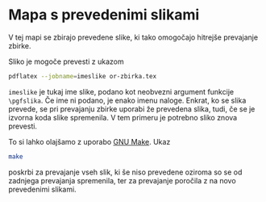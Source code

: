 # Mapa s prevedenimi slikami

V tej mapi se zbirajo prevedene slike,
ki tako omogočajo hitrejše prevajanje zbirke.

Sliko je mogoče prevesti z ukazom
```bash
pdflatex --jobname=imeslike or-zbirka.tex
```
`imeslike` je tukaj ime slike,
podano kot neobvezni argument funkcije `\pgfslika`.
Če ime ni podano, je enako imenu naloge.
Enkrat, ko se slika prevede,
se pri prevajanju zbirke uporabi že prevedena slika,
tudi, če se je izvorna koda slike spremenila.
V tem primeru je potrebno sliko znova prevesti.

To si lahko olajšamo z uporabo [GNU Make](https://www.gnu.org/software/make/).
Ukaz
```bash
make
```
poskrbi za prevajanje vseh slik,
ki še niso prevedene oziroma so se od zadnjega prevajanja spremenila,
ter za prevajanje poročila z na novo prevedenimi slikami.

